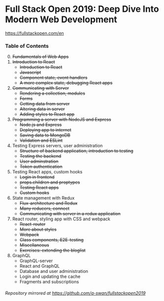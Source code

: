 # Full Stack Open 2019: Deep Dive Into Modern Web Development
https://fullstackopen.com/en

### Table of Contents
0. ~~Fundamentals of Web Apps~~
1. ~~Introduction to React~~
    * ~~Introduction to React~~
    * ~~Javascript~~
    * ~~Component state, event handlers~~
    * ~~A more complex state, debugging React apps~~
2. ~~Communicating with Server~~
    * ~~Rendering a collection, modules~~
    * ~~Forms~~
    * ~~Getting data from server~~
    * ~~Altering data in server~~
    * ~~Adding styles to React app~~
3. ~~Programming a server with NodeJS and Express~~
    * ~~Node.js and Express~~
    * ~~Deploying app to internet~~
    * ~~Saving data to MongoDB~~
    * ~~Validation and ESLint~~
4. Testing Express servers, user administration
    * ~~Structure of backend application, introduction to testing~~
    * ~~Testing the backend~~
    * ~~User adminstration~~
    * ~~Token authentication~~
5. Testing React apps, custom hooks
    * ~~Login in frontend~~
    * ~~props.children and proptypes~~
    * ~~Testing React apps~~
    * ~~Custom hooks~~
6. State management with Redux
    * ~~Flux-architecture and Redux~~
    * ~~Many reducers, connect~~
    * ~~Communicating with server in a redux application~~
7. React router, styling app with CSS and webpack
    * ~~React-router~~
    * ~~More about styles~~
    * ~~Webpack~~
    * ~~Class components, E2E-testing~~
    * ~~Miscellaneous~~
    * ~~Exercises: extending the bloglist~~
8. GraphQL
    * GraphQL-server
    * React and GraphQL
    * Database and user administration
    * Login and updating the cache
    * Fragments and subscriptions

###### Repository mirrored at https://github.com/a-swan/fullstackopen2019
